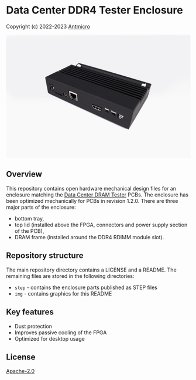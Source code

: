 # Data Center DDR4 Tester Enclosure

Copyright (c) 2022-2023 [Antmicro](https://antmicro.com)

![Data Center DDR4 Tester Enclosure](img/ddr4-tester-enclosure.png)

## Overview

This repository contains open hardware mechanical design files for an enclosure matching the [Data Center DRAM Tester](https://github.com/antmicro/data-center-dram-tester) PCBs.
The enclosure has been optimized mechanically for PCBs in revision 1.2.0.
There are three major parts of the enclosure:

* bottom tray,
* top lid (installed above the FPGA, connectors and power supply section of the PCB),
* DRAM frame (installed around the DDR4 RDIMM module slot).

## Repository structure

The main repository directory contains a LICENSE and a README.
The remaining files are stored in the following directories:

* `step` - contains the enclosure parts published as STEP files 
* `img` - contains graphics for this README

## Key features

* Dust protection
* Improves passive cooling of the FPGA 
* Optimized for desktop usage

## License

[Apache-2.0](LICENSE)
